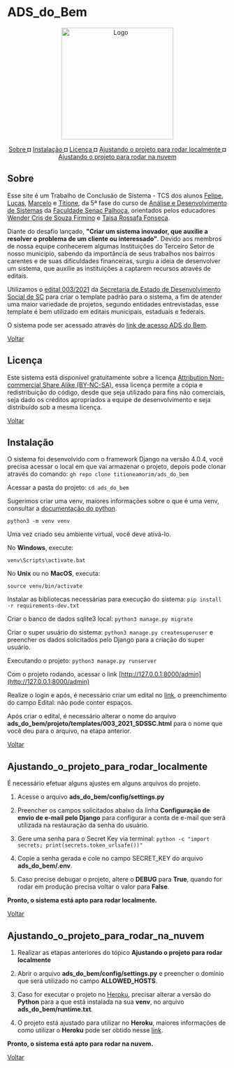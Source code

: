 # ADS_do_Bem

<p align="center">
  <img src="https://r.mobirisesite.com/196538/assets/images/nuvem-1256x1256.png?v=1NziBv" width="256" height="256" alt="Logo"/>
</p>

<p align="center">
<a href="#Sobre">Sobre </a>   ◘   
<a href="#Instalação"> Instalação </a>   ◘   
<a href="#Licença"> Licença </a>   ◘   
<a href="#Ajustando_o_projeto_para_rodar_localmente"> Ajustando o projeto para rodar localmente </a>   ◘   
<a href="#Ajustando_o_projeto_para_rodar_na_nuvem"> Ajustando o projeto para rodar na nuvem</a>


## Sobre

Esse site é um Trabalho de Conclusão de Sistema - TCS dos alunos [Felipe](https://github.com/arandel25), [Lucas](https://github.com/lcgandolfi), [Marcelo](https://github.com/pac57282) e [Titione](https://github.com/titioneamorim), da 5ª fase do curso de [Análise e Desenvolvimento de Sistemas](https://vestibular.sc.senac.br/cursos/analise-e-desenvolvimento-de-sistemas/) da [Faculdade Senac Palhoça](https://portal.sc.senac.br/), orientados pelos educadores [Wender Cris de Souza Firmino](https://www.linkedin.com/in/wendersf/) e [Taisa Rossafa Fonseca](https://www.linkedin.com/in/taisa-rossafa-da-fonseca-5b16272a/).

Diante do desafio lançado, **"Criar um sistema inovador, que auxilie a resolver o problema de um cliente ou interessado"**. Devido aos membros de nossa equipe conhecerem algumas Instituições do Terceiro Setor de nosso município, sabendo da importância de seus trabalhos nos bairros carentes e de suas dificuldades financeiras, surgiu a ideia de desenvolver um sistema, que auxilie as instituições a captarem recursos através de editais.

Utilizamos o [edital 003/2021](https://www.sds.sc.gov.br/images/Conselhos/cedca/Edital%20CEDCA%20Para%20publicar.pdf) da [Secretaria de Estado de Desenvolvimento Social de SC](https://www.sds.sc.gov.br/) para criar o template padrão para o sistema, a fim de atender uma maior variedade de projetos, segundo entidades entrevistadas, esse template é bem utilizado em editais municipais, estaduais e federais.

O sistema pode ser acessado através do [link de acesso ADS do Bem](https://ads-do-bem.herokuapp.com/).

<a href="#ads_do_bem">Voltar</a>


## Licença

Este sistema está disponível gratuitamente sobre a licença [Attribution Non-commercial Share Alike (BY-NC-SA)](https://creativecommons.org/licenses/by-nc-sa/3.0/br/), essa licença permite a cópia e redistribuição do código, desde que seja utilizado para fins não comerciais, seja dado os créditos apropriados a equipe de desenvolvimento e seja distribuído sob a mesma licença.

<a href="#ads_do_bem">Voltar</a>


## Instalação

O sistema foi desenvolvido com o framework Django na versão 4.0.4, você precisa acessar o local em que vai armazenar o projeto, depois pode clonar através do comando: ``gh repo clone titioneamorim/ads_do_bem``

Acessar a pasta do projeto: ``cd ads_do_bem``

Sugerimos criar uma venv, maiores informações sobre o que é uma venv, consultar a [documentação do python](https://docs.python.org/pt-br/3/library/venv.html#:~:text=O%20m%C3%B3dulo%20venv,diret%C3%B3rios%20do%20site.).

``python3 -m venv venv``

Uma vez criado seu ambiente virtual, você deve ativá-lo.

No **Windows**, execute:

``venv\Scripts\activate.bat``

No **Unix** ou no **MacOS**, executa:

``source venv/bin/activate``

Instalar as bibliotecas necessárias para execução do sistema: ``pip install -r requirements-dev.txt``

Criar o banco de dados sqlite3 local: ``python3 manage.py migrate``

Criar o super usuário do sistema: ``python3 manage.py createsuperuser`` e preencher os dados solicitados pelo Django para a criação do super usuário.

Executando o projeto: ``python3 manage.py runserver``

Com o projeto rodando, acessar o link [http://127.0.0.1:8000/admin](http://127.0.0.1:8000/admin)

Realize o login e após, é necessário criar um edital no [link](http://127.0.0.1:8000/admin/edital/editalmodel/add/), o preenchimento do campo Edital: não pode conter espaços.

Após criar o edital, é necessário alterar o nome do arquivo **ads_do_bem/projeto/templates/003_2021_SDSSC.html** para o nome que você deu para o arquivo, na etapa anterior.

<a href="#ads_do_bem">Voltar</a>


## Ajustando_o_projeto_para_rodar_localmente


É necessário efetuar alguns ajustes em alguns arquivos do projeto.

1) Acesse o arquivo **ads_do_bem/config/settings.py**

2) Preencher os campos solicitados abaixo da linha **Configuração de envio de e-mail pelo Django** para configurar a conta de e-mail que será utilizada na restauração da senha do usuário.

3) Gere uma senha para o Secret Key via terminal: ``python -c "import secrets; print(secrets.token_urlsafe())" `` 

4) Copie a senha gerada e cole no campo SECRET_KEY do arquivo **ads_do_bem/.env**.

5) Caso precise debugar o projeto, altere o **DEBUG** para **True**, quando for rodar em produção precisa voltar o valor para **False**.

**Pronto, o sistema está apto para rodar localmente.**

<a href="#ads_do_bem">Voltar</a>


## Ajustando_o_projeto_para_rodar_na_nuvem


1) Realizar as etapas anteriores do tópico **Ajustando o projeto para rodar localmente**

2) Abrir o arquivo **ads_do_bem/config/settings.py** e preencher o domínio que será utilizado no campo **ALLOWED_HOSTS**.

3) Caso for executar o projeto no [Heroku](https://www.heroku.com/), precisar alterar a versão do **Python** para a que está instalada na sua **venv**, no arquivo **ads_do_bem/runtime.txt**.

4) O projeto está ajustado para utilizar no **Heroku**, maiores informações de como utilizar o **Heroku** pode ser obtido nesse [link](https://devcenter.heroku.com/categories/deployment).

**Pronto, o sistema está apto para rodar na nuvem.**

<a href="#ads_do_bem">Voltar</a>
